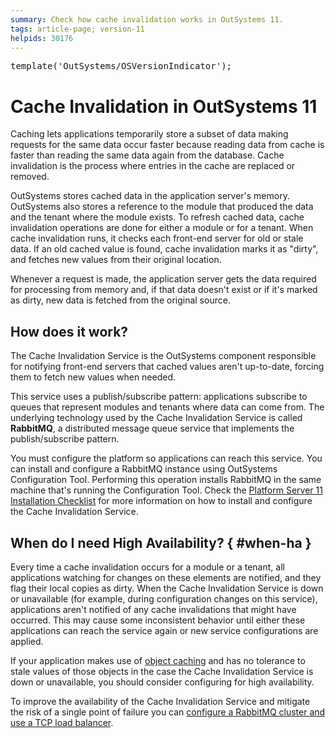 ```yaml
---
summary: Check how cache invalidation works in OutSystems 11.
tags: article-page; version-11
helpids: 30176
---
```


<pre class="script">
template('OutSystems/OSVersionIndicator');
</pre>

# Cache Invalidation in OutSystems 11

Caching lets applications temporarily store a  subset of data making requests for the same data occur faster because reading data from cache is faster than reading the same data again from the database. Cache invalidation is the process where entries in the cache are replaced or removed.

OutSystems stores cached data in the application server's memory. OutSystems also stores a reference to the module that produced the data and the tenant where the module exists. To refresh cached data, cache invalidation operations are done for either a module or for a tenant. When cache invalidation runs, it checks each front-end server for old or stale data. If an old cached value is found, cache invalidation marks it as "dirty", and fetches new values from their original location.

Whenever a request is made, the application server gets the data required for processing from memory and, if that data doesn't exist or if it's marked as dirty, new data is fetched from the original source.

## How does it work?

The Cache Invalidation Service is the OutSystems component responsible for notifying front-end servers that cached values aren't up-to-date, forcing them to fetch new values when needed.

This service uses a publish/subscribe pattern: applications subscribe to queues that represent modules and tenants where data can come from. The underlying technology used by the Cache Invalidation Service is called **RabbitMQ**, a distributed message queue service that implements the publish/subscribe pattern.

You must configure the platform so applications can reach this service. You can install and configure a RabbitMQ instance using OutSystems Configuration Tool. Performing this operation installs RabbitMQ in the same machine that's running the Configuration Tool. Check the [Platform Server 11 Installation Checklist](<https://www.outsystems.com/goto/checklist-11>) for more information on how to install and configure the Cache Invalidation Service.

## When do I need High Availability? { #when-ha }

Every time a cache invalidation occurs for a module or a tenant, all applications watching for changes on these elements are notified, and they flag their local copies as dirty. When the Cache Invalidation Service is down or unavailable (for example, during configuration changes on this service), applications aren't notified of any cache invalidations that might have occurred. This may cause some inconsistent behavior until either these applications can reach the service again or new service configurations are applied. 

If your application makes use of [object caching](<https://success.outsystems.com/Documentation/11/Developing_an_Application/Use_Data/Caching>) and has no tolerance to stale values of those objects in the case the Cache Invalidation Service is down or unavailable, you should consider configuring for high availability.

To improve the availability of the Cache Invalidation Service and mitigate the risk of a single point of failure you can [configure a RabbitMQ cluster and use a TCP load balancer](<high-availability.md>).
